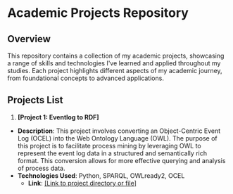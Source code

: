 # Academic Projects Repository

## Overview

This repository contains a collection of my academic projects, showcasing a range of skills and technologies I've learned and applied throughout my studies. Each project highlights different aspects of my academic journey, from foundational concepts to advanced applications.

## Projects List

1. **[Project 1: Eventlog to RDF]**
  - **Description**: This project involves converting an Object-Centric Event Log (OCEL) into the Web Ontology Language (OWL). The purpose of this project is to facilitate process mining by leveraging OWL to represent the event log data in a structured and semantically rich format. This conversion allows for more effective querying and analysis of process data.
   - **Technologies Used**: Python, SPARQL, OWLready2, OCEL
     - **Link**: [[Link to project directory or file]](https://github.com/mahmoodsoltani/Academic-Projects/tree/master/Eventlog_to_RDF_Convertor/DataSet)


